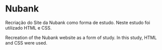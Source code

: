 # Nubank
Recriação do Site da Nubank como forma de estudo.
Neste estudo foi utilizado HTML e CSS.

Recreation of the Nubank website as a form of study. In this study, HTML and CSS were used.
